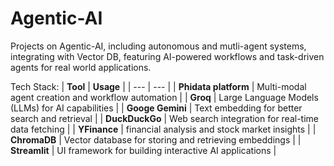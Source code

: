 # Agentic-AI
Projects on Agentic-AI, including autonomous and mutli-agent systems, integrating with Vector DB, featuring AI-powered workflows and task-driven agents for real world applications.

Tech Stack:
| **Tool** | **Usage** |
| --- | --- |
| **Phidata platform** | Multi-modal agent creation and workflow automation |
| **Groq** | Large Language Models (LLMs) for AI capabilities |
| **Googe Gemini** | Text embedding for better search and retrieval |
| **DuckDuckGo** | Web search integration for real-time data fetching |
| **YFinance** | financial analysis and stock market insights |
| **ChromaDB** | Vector database for storing and retrieving embeddings |
| **Streamlit** | UI framework for building interactive AI applications |
